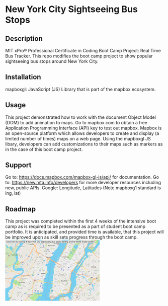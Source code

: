 # **New York City Sightseeing Bus Stops**
## Description
MIT xPro® Professional Certificate in Coding Boot Camp Project: Real Time Bus Tracker. This repo modifies the boot camp project to show popular sightseeing bus stops around New York City.

## Installation
mapboxgl: JavaScript (JS) Library that is part of the mapbox ecosystem. 

## Usage
This project demonstrated how to work with the document Object Model (DOM) to add animation to maps. Go to mapbox.com to obtain a free Application Programming Interface (API) key to test out mapbox. Mapbox is an open-source platform which allows developers to create and display (a limited number of times) maps on a web page. Using the mapboxgl JS libary, developers can add customizations to their maps such as markers as in the case of this boot camp project.

## Support
Go to: https://docs.mapbox.com/mapbox-gl-js/api/ for documentation.
Go to: https://new.mta.info/developers for more developer resources including new, public APIs.
Google: Longitude, Latitudes (Note mapboxg1 standard is lng, lat)

## Roadmap
This project was completed within the first 4 weeks of the intensive boot camp as is required to be presented as a part of student boot camp portfolio. It is anticipated, and provided time is available, that this project will be improved upon as skill sets progress through the boot camp.  
<img src="newyorkcity-mapanimation-screenshot.png" width='300'/>
